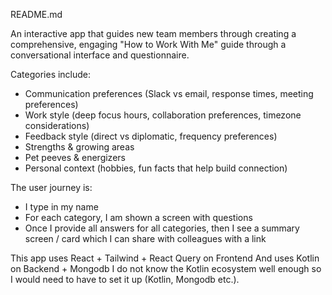 README.md

An interactive app that guides new team members through creating a comprehensive, engaging "How to Work With Me" guide through a conversational interface and questionnaire.

Categories include:
- Communication preferences (Slack vs email, response times, meeting preferences)
- Work style (deep focus hours, collaboration preferences, timezone considerations)
- Feedback style (direct vs diplomatic, frequency preferences)
- Strengths & growing areas
- Pet peeves & energizers
- Personal context (hobbies, fun facts that help build connection)

The user journey is:
- I type in my name
- For each category, I am shown a screen with questions
- Once I provide all answers for all categories, then I see a summary screen / card which I can share with colleagues with a link


This app uses React + Tailwind + React Query on Frontend
And uses Kotlin on Backend + Mongodb
I do not know the Kotlin ecosystem well enough so I would need to have to set it up (Kotlin, Mongodb etc.).
